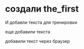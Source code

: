 ﻿# создали the_first

И добавли текста для тренировки

еще добавили текста

добавили текст через браузер
